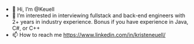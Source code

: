 - 👋 Hi, I’m @Keuell
- 👀 I’m interested in interviewing fullstack and back-end engineers with 2+ years in industry experience. Bonus if you have experience in Java, C#, or C++
- 📫 How to reach me https://www.linkedin.com/in/kristeneuell/

<!---
Keuell/Keuell is a ✨ special ✨ repository because its `README.md` (this file) appears on your GitHub profile.
You can click the Preview link to take a look at your changes.
--->
